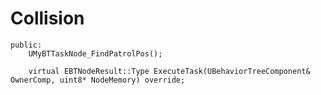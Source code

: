 # Collision
	public:
		UMyBTTaskNode_FindPatrolPos();

		virtual EBTNodeResult::Type ExecuteTask(UBehaviorTreeComponent& OwnerComp, uint8* NodeMemory) override;
